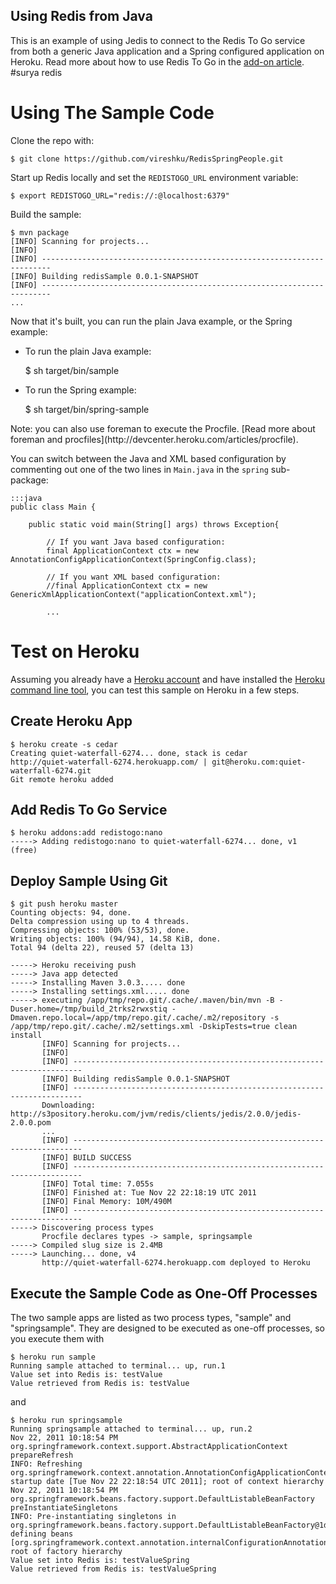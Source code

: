 ## Using Redis from Java

This is an example of using Jedis to connect to the Redis To Go service from both a generic Java application and a Spring configured application on Heroku. Read more about how to use Redis To Go in the [add-on article](http://devcenter.heroku.com/articles/redistogo).
#surya redis
# Using The Sample Code

Clone the repo with:

    $ git clone https://github.com/vireshku/RedisSpringPeople.git

Start up Redis locally and set the `REDISTOGO_URL` environment variable:

    $ export REDISTOGO_URL="redis://:@localhost:6379"

Build the sample:

    $ mvn package
    [INFO] Scanning for projects...
    [INFO]                                                                         
    [INFO] ------------------------------------------------------------------------
    [INFO] Building redisSample 0.0.1-SNAPSHOT
    [INFO] ------------------------------------------------------------------------
    ...

Now that it's built, you can run the plain Java example, or the Spring example:

* To run the plain Java example:

    $ sh target/bin/sample

* To run the Spring example:

    $ sh target/bin/spring-sample

<div class="callout" markdown="1">
Note: you can also use foreman to execute the Procfile. [Read more about foreman and procfiles](http://devcenter.heroku.com/articles/procfile).
</div>

You can switch between the Java and XML based configuration by commenting out one of the two lines in `Main.java` in the `spring` sub-package:

    :::java
    public class Main {

        public static void main(String[] args) throws Exception{

            // If you want Java based configuration:
        	final ApplicationContext ctx = new AnnotationConfigApplicationContext(SpringConfig.class);
    	
    		// If you want XML based configuration:
    		//final ApplicationContext ctx = new GenericXmlApplicationContext("applicationContext.xml");
        
            ...

# Test on Heroku

Assuming you already have a [Heroku account](http://heroku.com/signup) and have installed the [Heroku command line tool](http://devcenter.heroku.com/articles/java), you can test this sample on Heroku in a few steps.

## Create Heroku App

    $ heroku create -s cedar
    Creating quiet-waterfall-6274... done, stack is cedar
    http://quiet-waterfall-6274.herokuapp.com/ | git@heroku.com:quiet-waterfall-6274.git
    Git remote heroku added

## Add Redis To Go Service

    $ heroku addons:add redistogo:nano
    -----> Adding redistogo:nano to quiet-waterfall-6274... done, v1 (free)

## Deploy Sample Using Git

    $ git push heroku master
    Counting objects: 94, done.
    Delta compression using up to 4 threads.
    Compressing objects: 100% (53/53), done.
    Writing objects: 100% (94/94), 14.58 KiB, done.
    Total 94 (delta 22), reused 57 (delta 13)

    -----> Heroku receiving push
    -----> Java app detected
    -----> Installing Maven 3.0.3..... done
    -----> Installing settings.xml..... done
    -----> executing /app/tmp/repo.git/.cache/.maven/bin/mvn -B -Duser.home=/tmp/build_2trks2rwxstiq -Dmaven.repo.local=/app/tmp/repo.git/.cache/.m2/repository -s /app/tmp/repo.git/.cache/.m2/settings.xml -DskipTests=true clean install
           [INFO] Scanning for projects...
           [INFO]                                                                         
           [INFO] ------------------------------------------------------------------------
           [INFO] Building redisSample 0.0.1-SNAPSHOT
           [INFO] ------------------------------------------------------------------------
           Downloading: http://s3pository.heroku.com/jvm/redis/clients/jedis/2.0.0/jedis-2.0.0.pom
           ...
           [INFO] ------------------------------------------------------------------------
           [INFO] BUILD SUCCESS
           [INFO] ------------------------------------------------------------------------
           [INFO] Total time: 7.055s
           [INFO] Finished at: Tue Nov 22 22:18:19 UTC 2011
           [INFO] Final Memory: 10M/490M
           [INFO] ------------------------------------------------------------------------
    -----> Discovering process types
           Procfile declares types -> sample, springsample
    -----> Compiled slug size is 2.4MB
    -----> Launching... done, v4
           http://quiet-waterfall-6274.herokuapp.com deployed to Heroku

## Execute the Sample Code as One-Off Processes

The two sample apps are listed as two process types, "sample" and "springsample". They are designed to be executed as one-off processes, so you execute them with

    $ heroku run sample
    Running sample attached to terminal... up, run.1
    Value set into Redis is: testValue
    Value retrieved from Redis is: testValue

and

    $ heroku run springsample
    Running springsample attached to terminal... up, run.2
    Nov 22, 2011 10:18:54 PM org.springframework.context.support.AbstractApplicationContext prepareRefresh
    INFO: Refreshing org.springframework.context.annotation.AnnotationConfigApplicationContext@50a9ae05: startup date [Tue Nov 22 22:18:54 UTC 2011]; root of context hierarchy
    Nov 22, 2011 10:18:54 PM org.springframework.beans.factory.support.DefaultListableBeanFactory preInstantiateSingletons
    INFO: Pre-instantiating singletons in org.springframework.beans.factory.support.DefaultListableBeanFactory@1d10c424: defining beans [org.springframework.context.annotation.internalConfigurationAnnotationProcessor,org.springframework.context.annotation.internalAutowiredAnnotationProcessor,org.springframework.context.annotation.internalRequiredAnnotationProcessor,org.springframework.context.annotation.internalCommonAnnotationProcessor,springConfig,getJedisPool]; root of factory hierarchy
    Value set into Redis is: testValueSpring
    Value retrieved from Redis is: testValueSpring
